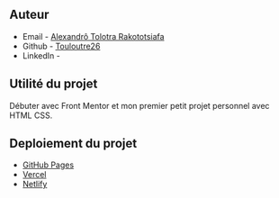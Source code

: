 ## Auteur

- Email - [Alexandrô Tolotra Rakototsiafa](tolotrarakototsiafa@gmail.com)
- Github - [Touloutre26](https://https://github.com/Touloutre26)
- LinkedIn - [](https://www.linkedin.com/in/rakototsiafa)


## Utilité du projet

Débuter avec Front Mentor et mon premier petit projet personnel avec HTML CSS.


## Deploiement du projet

- [GitHub Pages](https://github.com/Touloutre26/FrontChallenge.git)
- [Vercel](https://vercel.com/)
- [Netlify](https://www.netlify.com/)



